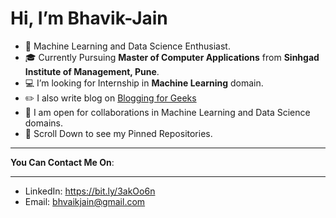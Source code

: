 # Hi, I’m Bhavik-Jain
- 👀 Machine Learning and Data Science Enthusiast.
- 🎓 Currently Pursuing **Master of Computer Applications** from **Sinhgad Institute of Management, Pune**.
- 💻 I’m looking for Internship in **Machine Learning** domain.
- ✏️ I also write blog on [Blogging for Geeks]("https://bloggingforgeeks.com/" "Blogging for Geeks")
- 🎯 I am open for collaborations in Machine Learning and Data Science domains.
- 📜 Scroll Down to see my Pinned Repositories.
***********
**You Can Contact Me On**:
***********
- LinkedIn: https://bit.ly/3akOo6n
- Email: bhvaikjain@gmail.com
